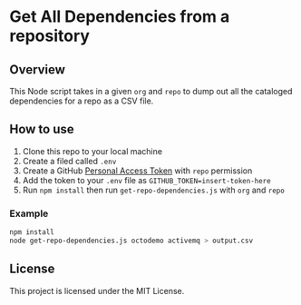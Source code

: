 # Get All Dependencies from a repository

## Overview

This Node script takes in a given `org` and `repo` to dump out all the cataloged dependencies for a repo as a CSV file.

## How to use
1. Clone this repo to your local machine
2. Create a filed called `.env`
3. Create a GitHub [Personal Access Token](https://help.github.com/articles/authorizing-a-personal-access-token-for-use-with-a-saml-single-sign-on-organization/) with `repo` permission
4. Add the token to your `.env` file as `GITHUB_TOKEN=insert-token-here`
5. Run `npm install` then run `get-repo-dependencies.js` with `org` and `repo`
### Example
```.sh
npm install
node get-repo-dependencies.js octodemo activemq > output.csv
```
## License
This project is licensed under the MIT License.